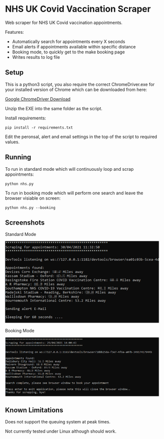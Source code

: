 # NHS UK Covid Vaccination Scraper

Web scraper for NHS UK Covid vaccination appointments.

Features: 
* Automatically search for appointments every X seconds  
* Email alerts if appointments available within specific distance 
* Booking mode, to quickly get to the make booking page
* Writes results to log file 

## Setup 

This is a python3 script, you also require the correct ChromeDriver.exe for your installed version of Chrome which can be downloaded from here:

[Google ChromeDriver Download](https://sites.google.com/a/chromium.org/chromedriver/downloads)

Unzip the EXE into the same folder as the script.

Install requirements:

    pip install -r requirements.txt

Edit the peronsal, alert and email settings in the top of the script to required values.

## Running

To run in standard mode which will continuously loop and scrap appointments:

    python nhs.py 
    
To run in booking mode which will perform one search and leave the browser visiable on screen:
    
    python nhs.py --booking

## Screenshots

Standard Mode

![Screenshot](docs/images/screenshot2.png)

Booking Mode 

![Screenshot](docs/images/screenshot.png)

## Known Limitations 

Does not support the queuing system at peak times.

Not currently tested under Linux although should work. 

